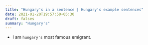 ```yaml
---
title: "Hungary's in a sentence | Hungary's example sentences"
date: 2021-01-20T19:57:50+05:30
draft: falses
summary: "Hungary's"
---
```

- I am `hungary's` most famous emigrant.
                 
